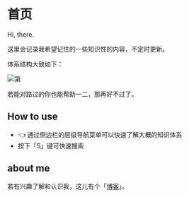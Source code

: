 # 首页

Hi, there. 

这里会记录我希望记住的一些知识性的内容，不定时更新。

体系结构大致如下：

![第]()

若能对路过的你也能帮助一二，那再好不过了。

## How to use

- 👈 通过侧边栏的层级导航菜单可以快速了解大概的知识体系
- 按下「S」键可快速搜索



## about me

若有兴趣了解和认识我，这儿有个「[博客](https://binlogo.github.io/)」。
